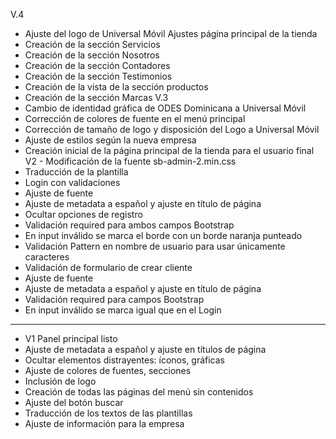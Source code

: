  V.4
- Ajuste del logo de Universal Móvil
Ajustes página principal de la tienda
- Creación de la sección Servicios
- Creación de la sección Nosotros
- Creación de la sección Contadores
- Creación de la sección Testimonios
- Creación de la vista de la sección productos
- Creación de la sección Marcas
V.3
- Cambio de identidad gráfica de ODES Dominicana a Universal Móvil
- Corrección de colores de fuente en el menú principal
- Corrección de tamaño de logo y disposición del Logo a Universal Móvil
- Ajuste de estilos según la nueva empresa
- Creación inicial de la página principal de la tienda para el usuario final
V2 - Modificación de la fuente sb-admin-2.min.css
- Traducción de la plantilla
- Login con validaciones
- Ajuste de fuente
- Ajuste de metadata a español y ajuste en título de página
- Ocultar opciones de registro
- Validación required para ambos campos Bootstrap
- En input inválido se marca el borde con un borde naranja punteado
- Validación Pattern en nombre de usuario para usar únicamente caracteres
- Validación de formulario de crear cliente
- Ajuste de fuente
- Ajuste de metadata a español y ajuste en título de página
- Validación required para campos Bootstrap
- En input inválido se marca igual que en el Login
---------------------------------------------------------------  
- V1 Panel principal listo
- Ajuste de metadata a español y ajuste en títulos de página
- Ocultar elementos distrayentes: íconos, gráficas
- Ajuste de colores de fuentes, secciones
- Inclusión de logo
- Creación de todas las páginas del menú sin contenidos
- Ajuste del botón buscar
- Traducción de los textos de las plantillas
- Ajuste de información para la empresa
